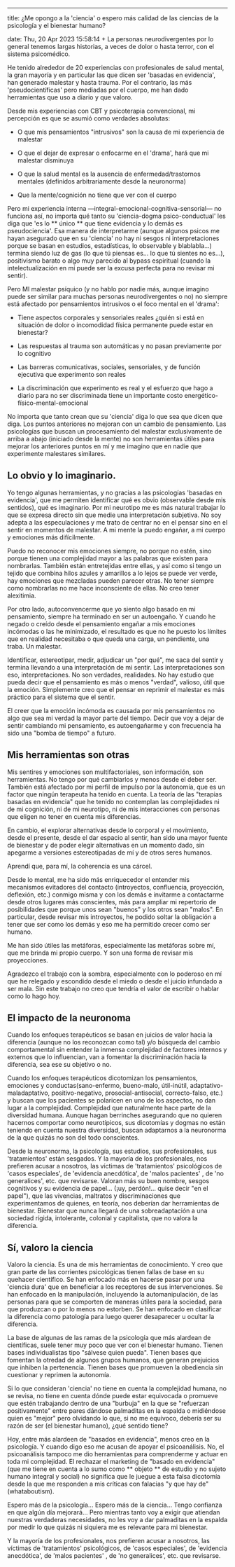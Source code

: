 ---

title: ¿Me opongo a la 'ciencia' o espero más calidad de las ciencias de la psicología y el bienestar humano?

date: Thu, 20 Apr 2023 15:58:14 +
La personas neurodivergentes por lo general tenemos largas historias, a veces de dolor o hasta terror, con el sistema psicomédico. 

He tenido alrededor de 20 experiencias con profesionales de salud mental, la gran mayoría y en particular las que dicen ser 'basadas en evidencia', han generado malestar y hasta trauma. Por el contrario, las más 'pseudocientíficas' pero mediadas por el cuerpo, me han dado herramientas que uso a diario y que valoro.

Desde mis experiencias con CBT y psicoterapia convencional, mi percepción es que se asumió como verdades absolutas:

 * O que mis pensamientos "intrusivos" son la causa de mi experiencia de malestar 

 * O que el dejar de expresar o enfocarme en el 'drama', hará que mi malestar disminuya 

 * O que la salud mental es la ausencia de enfermedad/trastornos mentales (definidos arbitrariamente desde la neuronorma) 

 * Que la mente/cognición no tiene que ver con el cuerpo 

Pero mi experiencia interna —integral-emocional-cognitiva-sensorial— no funciona así, no importa qué tanto su 'ciencia-dogma psico-conductual' les diga que 'es lo ** único ** que tiene evidencia y lo demás es pseudociencia'. Esa manera de interpretarme (aunque algunos psicos me hayan asegurado que en su 'ciencia' no hay ni sesgos ni interpretaciones porque se basan en estudios, estadísticas, lo observable y blablabla...) termina siendo luz de gas (lo que tú piensas es... lo que tú sientes no es...), positivismo barato o algo muy parecido al bypass espiritual (cuando la intelectualización en mí puede ser la excusa perfecta para no revisar mi sentir). 

Pero MI malestar psíquico (y no hablo por nadie más, aunque imagino puede ser similar para muchas personas neurodivergentes o no) no siempre está afectado por pensamientos intrusivos o el foco mental en el 'drama':

 * Tiene aspectos corporales y sensoriales reales ¿quién si está en situación de dolor o incomodidad física permanente puede estar en bienestar? 

 * Las respuestas al trauma son automáticas y no pasan previamente por lo cognitivo 

 * Las barreras comunicativas, sociales, sensoriales, y de función ejecutiva que experimento son reales 

 * La discriminación que experimento es real y el esfuerzo que hago a diario para no ser discriminada tiene un importante costo energético-físico-mental-emocional 

No importa que tanto crean que su 'ciencia' diga lo que sea que dicen que diga. Los puntos anteriores no mejoran con un cambio de pensamiento. Las psicologías que buscan un procesamiento del malestar exclusivamente de arriba a abajo (iniciado desde la mente) no son herramientas útiles para mejorar los anteriores puntos en mí y me imagino que en nadie que experimente malestares similares.

## Lo obvio y lo imaginario.

Yo tengo algunas herramientas, y no gracias a las psicologías 'basadas en evidencia', que me permiten identificar qué es obvio (observable desde mis sentidos), qué es imaginario. Por mi neurotipo me es más natural trabajar lo que se expresa directo sin que medie una interpretación subjetiva. No soy adepta a las especulaciones y me trato de centrar no en el pensar sino en el sentir en momentos de malestar.  A mi mente la puedo engañar, a mi cuerpo y emociones más difícilmente. 

Puedo no reconocer mis emociones siempre, no porque no estén, sino porque tienen una complejidad mayor a las palabras que existen para nombrarlas. También están entretejidas entre ellas, y así como si tengo un tejido que combina hilos azules y amarillos a lo lejos se puede ver verde, hay emociones que mezcladas pueden parecer otras. No tener siempre como nombrarlas no me hace inconsciente de ellas. No creo tener alexitimia.

Por otro lado, autoconvencerme que yo siento algo basado en mi pensamiento, siempre ha terminado en ser un autoengaño. Y cuando he negado o creído desde el pensamiento engañar a mis emociones incómodas o las he minimizado, el resultado es que no he puesto los límites que en realidad necesitaba o que queda una carga, un pendiente, una traba. Un malestar.

Identificar, estereotipar, medir, adjudicar un "por qué", me saca del sentir y termina llevando a una interpretación de mi sentir. Las interpretaciones son eso, interpretaciones. No son verdades, realidades. No hay estudio que pueda decir que el pensamiento es más o menos "verdad", valioso, útil que la emoción.  Simplemente creo que el pensar en reprimir el malestar es más práctico para el sistema que el sentir.

El creer que la emoción incómoda es causada por mis pensamientos no algo que sea mi verdad la mayor parte del tiempo. Decir que voy a dejar de sentir cambiando mi pensamiento, es autoengañarme y con frecuencia ha sido una "bomba de tiempo" a futuro.

## Mis herramientas son otras

Mis sentires y emociones son multifactoriales, son información, son herramientas. No tengo por qué cambiarlos y menos desde el deber ser. También está afectado por mi perfil de impulso por la autonomía, que es un factor que ningún terapeuta ha tenido en cuenta. La teoría de las "terapias basadas en evidencia" que he tenido no contemplan las complejidades ni de mi cognición, ni de mi neurotipo, ni de mis interacciones con personas que eligen no tener en cuenta mis diferencias. 

En cambio, el explorar alternativas desde lo corporal y el movimiento, desde el presente, desde el dar espacio al sentir, han sido una mayor fuente de bienestar y de poder elegir alternativas en un momento dado, sin apegarme a versiones estereotipadas de mí y de otros seres humanos. 

Aprendí que, para mí, la coherencia es una cárcel.

Desde lo mental, me ha sido más enriquecedor el entender mis mecanismos evitadores del contacto (introyectos, confluencia, proyección, deflexión, etc.) conmigo misma y con los demás e invitarme a contactarme desde otros lugares más conscientes, más para ampliar mi repertorio de posibilidades que porque unos sean "buenos" y los otros sean "malos". En particular, desde revisar mis introyectos, he podido soltar la obligación a tener que ser como los demás y eso me ha permitido crecer como ser humano. 

Me han sido útiles las metáforas, especialmente las metáforas sobre mí, que me brinda mi propio cuerpo. Y son una forma de revisar mis proyecciones.

Agradezco el trabajo con la sombra, especialmente con lo poderoso en mí que he relegado y escondido desde el miedo o desde el juicio infundado a ser mala. Sin este trabajo no creo que tendría el valor de escribir o hablar como lo hago hoy.

## El impacto de la neuronoma

Cuando los enfoques terapéuticos se basan en juicios de valor hacia la diferencia (aunque no los reconozcan como tal) y/o búsqueda del cambio comportamental sin entender la inmensa complejidad de factores internos y externos que lo influencian, van a fomentar la discriminación hacia la diferencia, sea ese su objetivo o no. 

Cuando los enfoques terapéuticos dicotomizan los pensamientos, emociones y conductas(sano-enfermo, bueno-malo, útil-inútil, adaptativo-maladaptativo, positivo-negativo, prosocial-antisocial, correcto-falso, etc.) y buscan que los pacientes se polaricen en uno de los aspectos, no dan lugar a la complejidad. Complejidad que naturalmente hace parte de la diversidad humana. Aunque hagan berrinches asegurando que no quieren hacernos comportar como neurotípicos, sus dicotomías y dogmas no están teniendo en cuenta nuestra diversidad, buscan adaptarnos a la neuronorma de la que quizás no son del todo conscientes. 

Desde la neuronorma, la psicología, sus estudios, sus profesionales, sus 'tratamientos' están sesgados. Y la mayoría de los profesionales, nos prefieren acusar a nosotros, las víctimas de 'tratamientos' psicológicos de 'casos especiales', de 'evidencia anecdótica', de 'malos pacientes' , de 'no generalices', etc. que revisarse. Valoran más su buen nombre, sesgos cognitivos y su evidencia de papel... (¡uy, perdón!... quise decir "en el papel"), que las vivencias, maltratos y discriminaciones que experimentamos de quienes, en teoría, nos deberían dar herramientas de bienestar. Bienestar que nunca llegará de una sobreadaptación a una sociedad rígida, intolerante, colonial y capitalista, que no valora la diferencia.

## Sí, valoro la ciencia

Valoro la ciencia. Es una de mis herramientas de conocimiento. Y creo que gran parte de las corrientes psicológicas tienen fallas de base en su quehacer científico. Se han enfocado más en hacerse pasar por una 'ciencia dura' que en beneficiar a los receptores de sus intervenciones. Se han enfocado en la manipulación, incluyendo la automanipulación, de las personas para que se comporten de maneras útiles para la sociedad, para que produzcan o por lo menos no estorben. Se han enfocado en clasificar la diferencia como patología para luego querer desaparecer u ocultar la diferencia. 

La base de algunas de las ramas de la psicología que más alardean de científicas, suele tener muy poco que ver con el bienestar humano. Tienen bases individualistas tipo "sálvese quien pueda". Tienen bases que fomentan la otredad de algunos grupos humanos, que generan prejuicios que inhiben la pertenencia. Tienen bases que promueven la obediencia sin cuestionar y reprimen la autonomía. 

Si lo que consideran 'ciencia' no tiene en cuenta la complejidad humana, no se revisa, no tiene en cuenta dónde puede estar equivocada o promueve que estén trabajando dentro de una "burbuja" en la que se "refuerzan positivamente" entre pares dándose palmaditas en la espalda o midiéndose quien es "mejor" pero olvidando lo que, si no me equivoco, debería ser su razón de ser (el bienestar humano), ¿qué sentido tiene?

Hoy, entre más alardeen de "basados en evidencia", menos creo en la psicología. Y cuando digo eso me acusan de apoyar el psicoanálisis.  No, el psicoanálisis tampoco me dio herramientas para comprenderme y actuar en toda mi complejidad. El rechazar el marketing de "basado en evidencia" (que me tiene en cuenta a lo sumo como ** objeto ** de estudio y no sujeto humano integral y social) no significa que le juegue a esta falsa dicotomía desde la que me responden a mis críticas con falacias "y que hay de" (whataboutism). 

Espero más de la psicología... Espero más de la ciencia... Tengo confianza en que algún día mejorará... Pero mientras tanto voy a exigir que atiendan nuestras verdaderas necesidades, no les voy a dar palmaditas en la espalda por medir lo que quizás ni siquiera me es relevante para mi bienestar. 


Y la mayoría de los profesionales, nos prefieren acusar a nosotros, las víctimas de 'tratamientos' psicológicos, de 'casos especiales', de 'evidencia anecdótica', de 'malos pacientes' , de 'no generalices', etc. que 
revisarse. 


